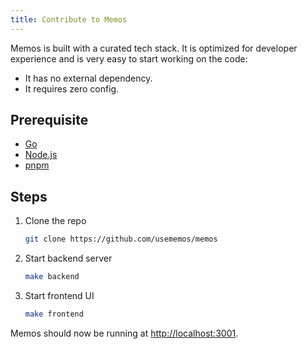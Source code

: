 ```yaml
---
title: Contribute to Memos
---
```


Memos is built with a curated tech stack. It is optimized for developer experience and is very easy to start working on the code:

- It has no external dependency.
- It requires zero config.

## Prerequisite

- [Go](https://go.dev/)
- [Node.js](https://nodejs.org)
- [pnpm](https://pnpm.io)

## Steps

1. Clone the repo

   ```bash
   git clone https://github.com/usememos/memos
   ```

2. Start backend server

   ```bash
   make backend
   ```

3. Start frontend UI

   ```bash
   make frontend
   ```

Memos should now be running at <http://localhost:3001>.
